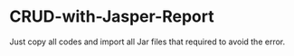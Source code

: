 # CRUD-with-Jasper-Report
Just copy all codes and import all Jar files that required to avoid the error.
